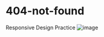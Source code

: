 # 404-not-found
Responsive Design Practice
![image](https://user-images.githubusercontent.com/55135926/224460110-e4b4439c-f1e2-4de2-8c55-ad59ad069186.png)
